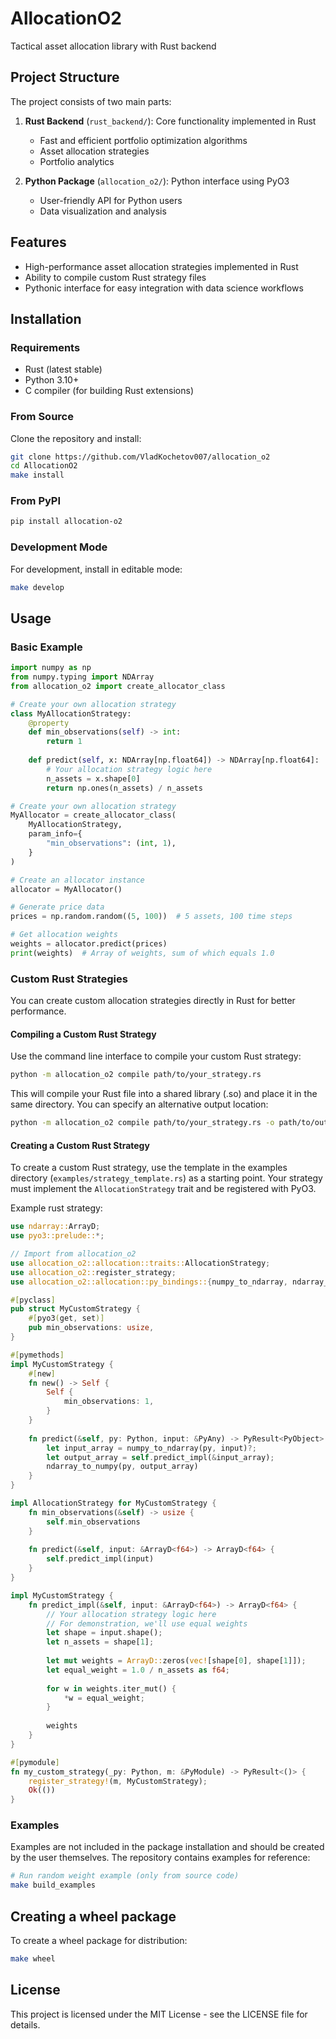 # AllocationO2
Tactical asset allocation library with Rust backend

## Project Structure

The project consists of two main parts:

1. **Rust Backend** (`rust_backend/`): Core functionality implemented in Rust
   - Fast and efficient portfolio optimization algorithms
   - Asset allocation strategies
   - Portfolio analytics

2. **Python Package** (`allocation_o2/`): Python interface using PyO3
   - User-friendly API for Python users
   - Data visualization and analysis

## Features

- High-performance asset allocation strategies implemented in Rust
- Ability to compile custom Rust strategy files
- Pythonic interface for easy integration with data science workflows

## Installation

### Requirements

- Rust (latest stable)
- Python 3.10+
- C compiler (for building Rust extensions)

### From Source

Clone the repository and install:

```bash
git clone https://github.com/VladKochetov007/allocation_o2
cd AllocationO2
make install
```

### From PyPI

```bash
pip install allocation-o2
```

### Development Mode

For development, install in editable mode:

```bash
make develop
```

## Usage

### Basic Example

```python
import numpy as np
from numpy.typing import NDArray
from allocation_o2 import create_allocator_class

# Create your own allocation strategy
class MyAllocationStrategy:
    @property
    def min_observations(self) -> int:
        return 1
        
    def predict(self, x: NDArray[np.float64]) -> NDArray[np.float64]:
        # Your allocation strategy logic here
        n_assets = x.shape[0]
        return np.ones(n_assets) / n_assets

# Create your own allocation strategy
MyAllocator = create_allocator_class(
    MyAllocationStrategy,
    param_info={
        "min_observations": (int, 1),
    }
)

# Create an allocator instance
allocator = MyAllocator()

# Generate price data
prices = np.random.random((5, 100))  # 5 assets, 100 time steps

# Get allocation weights
weights = allocator.predict(prices)
print(weights)  # Array of weights, sum of which equals 1.0
```

### Custom Rust Strategies

You can create custom allocation strategies directly in Rust for better performance.

#### Compiling a Custom Rust Strategy

Use the command line interface to compile your custom Rust strategy:

```bash
python -m allocation_o2 compile path/to/your_strategy.rs
```

This will compile your Rust file into a shared library (.so) and place it in the same directory. You can specify an alternative output location:

```bash
python -m allocation_o2 compile path/to/your_strategy.rs -o path/to/output.so
```

#### Creating a Custom Rust Strategy

To create a custom Rust strategy, use the template in the examples directory (`examples/strategy_template.rs`) as a starting point. Your strategy must implement the `AllocationStrategy` trait and be registered with PyO3.

Example rust strategy:

```rust
use ndarray::ArrayD;
use pyo3::prelude::*;

// Import from allocation_o2
use allocation_o2::allocation::traits::AllocationStrategy;
use allocation_o2::register_strategy;
use allocation_o2::allocation::py_bindings::{numpy_to_ndarray, ndarray_to_numpy};

#[pyclass]
pub struct MyCustomStrategy {
    #[pyo3(get, set)]
    pub min_observations: usize,
}

#[pymethods]
impl MyCustomStrategy {
    #[new]
    fn new() -> Self {
        Self {
            min_observations: 1,
        }
    }
    
    fn predict(&self, py: Python, input: &PyAny) -> PyResult<PyObject> {
        let input_array = numpy_to_ndarray(py, input)?;
        let output_array = self.predict_impl(&input_array);
        ndarray_to_numpy(py, output_array)
    }
}

impl AllocationStrategy for MyCustomStrategy {
    fn min_observations(&self) -> usize {
        self.min_observations
    }
    
    fn predict(&self, input: &ArrayD<f64>) -> ArrayD<f64> {
        self.predict_impl(input)
    }
}

impl MyCustomStrategy {
    fn predict_impl(&self, input: &ArrayD<f64>) -> ArrayD<f64> {
        // Your allocation strategy logic here
        // For demonstration, we'll use equal weights
        let shape = input.shape();
        let n_assets = shape[1];
        
        let mut weights = ArrayD::zeros(vec![shape[0], shape[1]]);
        let equal_weight = 1.0 / n_assets as f64;
        
        for w in weights.iter_mut() {
            *w = equal_weight;
        }
        
        weights
    }
}

#[pymodule]
fn my_custom_strategy(_py: Python, m: &PyModule) -> PyResult<()> {
    register_strategy!(m, MyCustomStrategy);
    Ok(())
}
```

### Examples

Examples are not included in the package installation and should be created by the user themselves. The repository contains examples for reference:

```bash
# Run random weight example (only from source code)
make build_examples
```

## Creating a wheel package

To create a wheel package for distribution:

```bash
make wheel
```

## License

This project is licensed under the MIT License - see the LICENSE file for details.
